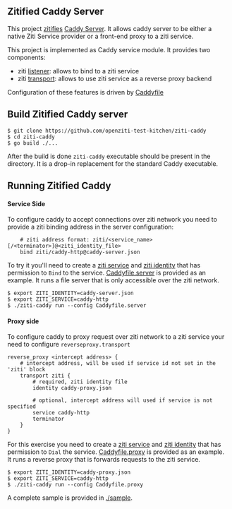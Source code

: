 Zitified Caddy Server
----

This project [zitifies](https://docs.openziti.io/docs/reference/glossary#zitification-zitified-zitify)
[Caddy Server](https://caddyserver.com/). It allows caddy server to be either 
a native Ziti Service provider or a front-end proxy to a ziti service.

This project is implemented as Caddy service module. It provides two components:
- ziti [listener](./listener.go): allows to bind to a ziti service
- ziti [transport](./transport.go): allows to use ziti service as a reverse proxy backend

Configuration of these features is driven by [Caddyfile](https://caddyserver.com/docs/caddyfile-tutorial)

## Build Zitified Caddy server
```
$ git clone https://github.com/openziti-test-kitchen/ziti-caddy
$ cd ziti-caddy
$ go build ./...
```
After the build is done `ziti-caddy` executable should be present in the directory. It is a drop-in replacement for
the standard Caddy executable.

## Running Zitified Caddy 

#### Service Side
To configure caddy to accept connections over ziti network you need to provide a ziti binding address
in the server configuration:
```
	# ziti address format: ziti/<service_name>[/<terminator>]@<ziti_identity_file>
	bind ziti/caddy-http@caddy-server.json
```

To try it you'll need to create a [ziti service](https://docs.openziti.io/docs/learn/core-concepts/services/overview) 
and [ziti identity](https://docs.openziti.io/docs/learn/core-concepts/identities/overview) that has permission to `Bind`
to the service.
[Caddyfile.server](Caddyfile.server) is provided as an example. It runs a file server that is only accessible over the ziti network.
```
$ export ZITI_IDENTITY=caddy-server.json
$ export ZITI_SERVICE=caddy-http
$ ./ziti-caddy run --config Caddyfile.server
```

#### Proxy side
To configure caddy to proxy request over ziti network to a ziti service your need to configure `reverseproxy.transport`
```
reverse_proxy <intercept address> {
	# intercept address, will be used if service id not set in the 'ziti' block
	transport ziti {
		# required, ziti identity file
		identity caddy-proxy.json

		# optional, intercept address will used if service is not specified
		service caddy-http
		terminator 
	}
}
```

For this exercise you need to create a [ziti service](https://docs.openziti.io/docs/learn/core-concepts/services/overview)
and [ziti identity](https://docs.openziti.io/docs/learn/core-concepts/identities/overview) that has permission to `Dial` the service.
[Caddyfile.proxy](Caddyfile.proxy) is provided as an example. It runs a reverse proxy that is forwards requests to the ziti service.
```
$ export ZITI_IDENTITY=caddy-proxy.json
$ export ZITI_SERVICE=caddy-http
$ ./ziti-caddy run --config Caddyfile.proxy
```

A complete sample is provided in [./sample](./sample).